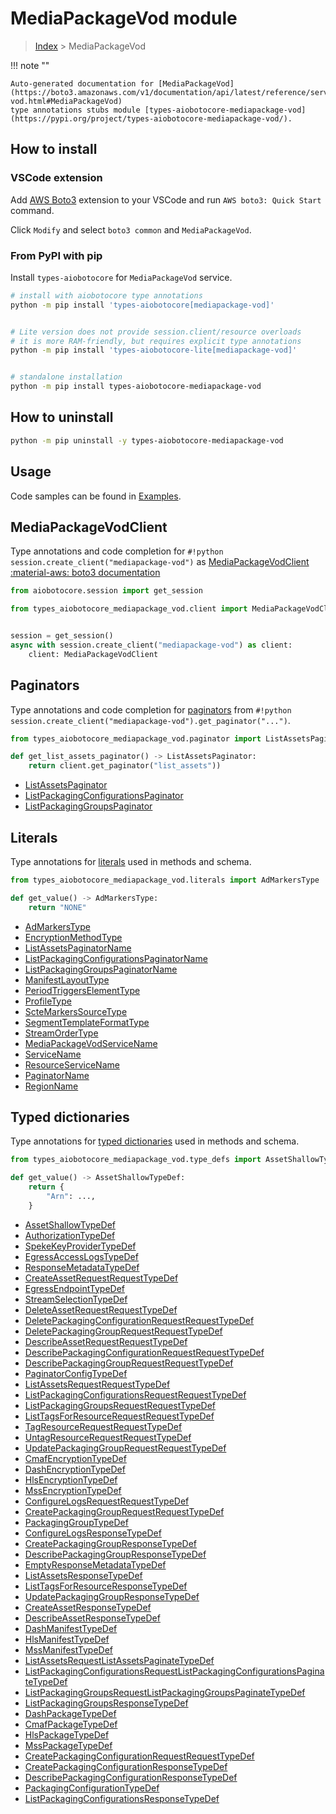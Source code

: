 # MediaPackageVod module

> [Index](../README.md) > MediaPackageVod


!!! note ""

    Auto-generated documentation for [MediaPackageVod](https://boto3.amazonaws.com/v1/documentation/api/latest/reference/services/mediapackage-vod.html#MediaPackageVod)
    type annotations stubs module [types-aiobotocore-mediapackage-vod](https://pypi.org/project/types-aiobotocore-mediapackage-vod/).

## How to install

### VSCode extension

Add [AWS Boto3](https://marketplace.visualstudio.com/items?itemName=Boto3typed.boto3-ide)
extension to your VSCode and run `AWS boto3: Quick Start` command.

Click `Modify` and select `boto3 common` and `MediaPackageVod`.

### From PyPI with pip

Install `types-aiobotocore` for `MediaPackageVod` service.

```bash
# install with aiobotocore type annotations
python -m pip install 'types-aiobotocore[mediapackage-vod]'


# Lite version does not provide session.client/resource overloads
# it is more RAM-friendly, but requires explicit type annotations
python -m pip install 'types-aiobotocore-lite[mediapackage-vod]'


# standalone installation
python -m pip install types-aiobotocore-mediapackage-vod
```



## How to uninstall

```bash
python -m pip uninstall -y types-aiobotocore-mediapackage-vod
```

## Usage

Code samples can be found in [Examples](./usage.md).

## MediaPackageVodClient

Type annotations and code completion for  `#!python session.create_client("mediapackage-vod")` as [MediaPackageVodClient](./client.md)
[:material-aws: boto3 documentation](https://boto3.amazonaws.com/v1/documentation/api/latest/reference/services/mediapackage-vod.html#MediaPackageVod.Client)

```python title="Usage example"
from aiobotocore.session import get_session

from types_aiobotocore_mediapackage_vod.client import MediaPackageVodClient


session = get_session()
async with session.create_client("mediapackage-vod") as client:
    client: MediaPackageVodClient
```


## Paginators

Type annotations and code completion for
[paginators](./paginators.md)
from `#!python session.create_client("mediapackage-vod").get_paginator("...")`.

```python title="Usage example"
from types_aiobotocore_mediapackage_vod.paginator import ListAssetsPaginator

def get_list_assets_paginator() -> ListAssetsPaginator:
    return client.get_paginator("list_assets"))
```

- [ListAssetsPaginator](./paginators.md#listassetspaginator)
- [ListPackagingConfigurationsPaginator](./paginators.md#listpackagingconfigurationspaginator)
- [ListPackagingGroupsPaginator](./paginators.md#listpackaginggroupspaginator)








## Literals

Type annotations for [literals](./literals.md) used in methods and schema.

```python title="Usage example"
from types_aiobotocore_mediapackage_vod.literals import AdMarkersType

def get_value() -> AdMarkersType:
    return "NONE"
```

- [AdMarkersType](./literals.md#admarkerstype)
- [EncryptionMethodType](./literals.md#encryptionmethodtype)
- [ListAssetsPaginatorName](./literals.md#listassetspaginatorname)
- [ListPackagingConfigurationsPaginatorName](./literals.md#listpackagingconfigurationspaginatorname)
- [ListPackagingGroupsPaginatorName](./literals.md#listpackaginggroupspaginatorname)
- [ManifestLayoutType](./literals.md#manifestlayouttype)
- [PeriodTriggersElementType](./literals.md#periodtriggerselementtype)
- [ProfileType](./literals.md#profiletype)
- [ScteMarkersSourceType](./literals.md#sctemarkerssourcetype)
- [SegmentTemplateFormatType](./literals.md#segmenttemplateformattype)
- [StreamOrderType](./literals.md#streamordertype)
- [MediaPackageVodServiceName](./literals.md#mediapackagevodservicename)
- [ServiceName](./literals.md#servicename)
- [ResourceServiceName](./literals.md#resourceservicename)
- [PaginatorName](./literals.md#paginatorname)
- [RegionName](./literals.md#regionname)




## Typed dictionaries

Type annotations for [typed dictionaries](./type_defs.md) used in methods and schema.

```python title="Usage example"
from types_aiobotocore_mediapackage_vod.type_defs import AssetShallowTypeDef

def get_value() -> AssetShallowTypeDef:
    return {
        "Arn": ...,
    }
```

- [AssetShallowTypeDef](./type_defs.md#assetshallowtypedef)
- [AuthorizationTypeDef](./type_defs.md#authorizationtypedef)
- [SpekeKeyProviderTypeDef](./type_defs.md#spekekeyprovidertypedef)
- [EgressAccessLogsTypeDef](./type_defs.md#egressaccesslogstypedef)
- [ResponseMetadataTypeDef](./type_defs.md#responsemetadatatypedef)
- [CreateAssetRequestRequestTypeDef](./type_defs.md#createassetrequestrequesttypedef)
- [EgressEndpointTypeDef](./type_defs.md#egressendpointtypedef)
- [StreamSelectionTypeDef](./type_defs.md#streamselectiontypedef)
- [DeleteAssetRequestRequestTypeDef](./type_defs.md#deleteassetrequestrequesttypedef)
- [DeletePackagingConfigurationRequestRequestTypeDef](./type_defs.md#deletepackagingconfigurationrequestrequesttypedef)
- [DeletePackagingGroupRequestRequestTypeDef](./type_defs.md#deletepackaginggrouprequestrequesttypedef)
- [DescribeAssetRequestRequestTypeDef](./type_defs.md#describeassetrequestrequesttypedef)
- [DescribePackagingConfigurationRequestRequestTypeDef](./type_defs.md#describepackagingconfigurationrequestrequesttypedef)
- [DescribePackagingGroupRequestRequestTypeDef](./type_defs.md#describepackaginggrouprequestrequesttypedef)
- [PaginatorConfigTypeDef](./type_defs.md#paginatorconfigtypedef)
- [ListAssetsRequestRequestTypeDef](./type_defs.md#listassetsrequestrequesttypedef)
- [ListPackagingConfigurationsRequestRequestTypeDef](./type_defs.md#listpackagingconfigurationsrequestrequesttypedef)
- [ListPackagingGroupsRequestRequestTypeDef](./type_defs.md#listpackaginggroupsrequestrequesttypedef)
- [ListTagsForResourceRequestRequestTypeDef](./type_defs.md#listtagsforresourcerequestrequesttypedef)
- [TagResourceRequestRequestTypeDef](./type_defs.md#tagresourcerequestrequesttypedef)
- [UntagResourceRequestRequestTypeDef](./type_defs.md#untagresourcerequestrequesttypedef)
- [UpdatePackagingGroupRequestRequestTypeDef](./type_defs.md#updatepackaginggrouprequestrequesttypedef)
- [CmafEncryptionTypeDef](./type_defs.md#cmafencryptiontypedef)
- [DashEncryptionTypeDef](./type_defs.md#dashencryptiontypedef)
- [HlsEncryptionTypeDef](./type_defs.md#hlsencryptiontypedef)
- [MssEncryptionTypeDef](./type_defs.md#mssencryptiontypedef)
- [ConfigureLogsRequestRequestTypeDef](./type_defs.md#configurelogsrequestrequesttypedef)
- [CreatePackagingGroupRequestRequestTypeDef](./type_defs.md#createpackaginggrouprequestrequesttypedef)
- [PackagingGroupTypeDef](./type_defs.md#packaginggrouptypedef)
- [ConfigureLogsResponseTypeDef](./type_defs.md#configurelogsresponsetypedef)
- [CreatePackagingGroupResponseTypeDef](./type_defs.md#createpackaginggroupresponsetypedef)
- [DescribePackagingGroupResponseTypeDef](./type_defs.md#describepackaginggroupresponsetypedef)
- [EmptyResponseMetadataTypeDef](./type_defs.md#emptyresponsemetadatatypedef)
- [ListAssetsResponseTypeDef](./type_defs.md#listassetsresponsetypedef)
- [ListTagsForResourceResponseTypeDef](./type_defs.md#listtagsforresourceresponsetypedef)
- [UpdatePackagingGroupResponseTypeDef](./type_defs.md#updatepackaginggroupresponsetypedef)
- [CreateAssetResponseTypeDef](./type_defs.md#createassetresponsetypedef)
- [DescribeAssetResponseTypeDef](./type_defs.md#describeassetresponsetypedef)
- [DashManifestTypeDef](./type_defs.md#dashmanifesttypedef)
- [HlsManifestTypeDef](./type_defs.md#hlsmanifesttypedef)
- [MssManifestTypeDef](./type_defs.md#mssmanifesttypedef)
- [ListAssetsRequestListAssetsPaginateTypeDef](./type_defs.md#listassetsrequestlistassetspaginatetypedef)
- [ListPackagingConfigurationsRequestListPackagingConfigurationsPaginateTypeDef](./type_defs.md#listpackagingconfigurationsrequestlistpackagingconfigurationspaginatetypedef)
- [ListPackagingGroupsRequestListPackagingGroupsPaginateTypeDef](./type_defs.md#listpackaginggroupsrequestlistpackaginggroupspaginatetypedef)
- [ListPackagingGroupsResponseTypeDef](./type_defs.md#listpackaginggroupsresponsetypedef)
- [DashPackageTypeDef](./type_defs.md#dashpackagetypedef)
- [CmafPackageTypeDef](./type_defs.md#cmafpackagetypedef)
- [HlsPackageTypeDef](./type_defs.md#hlspackagetypedef)
- [MssPackageTypeDef](./type_defs.md#msspackagetypedef)
- [CreatePackagingConfigurationRequestRequestTypeDef](./type_defs.md#createpackagingconfigurationrequestrequesttypedef)
- [CreatePackagingConfigurationResponseTypeDef](./type_defs.md#createpackagingconfigurationresponsetypedef)
- [DescribePackagingConfigurationResponseTypeDef](./type_defs.md#describepackagingconfigurationresponsetypedef)
- [PackagingConfigurationTypeDef](./type_defs.md#packagingconfigurationtypedef)
- [ListPackagingConfigurationsResponseTypeDef](./type_defs.md#listpackagingconfigurationsresponsetypedef)

